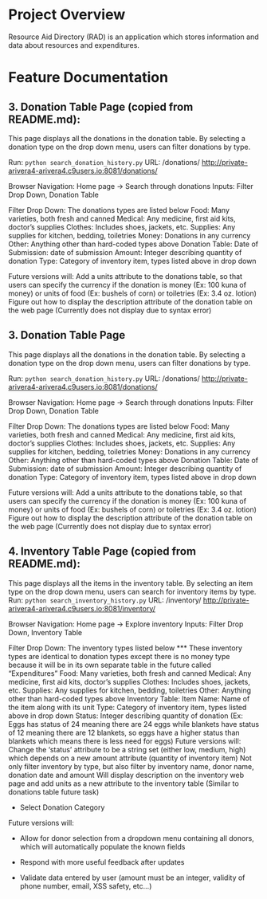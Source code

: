 
# Project Overview

Resource Aid Directory (RAD) is an application which stores information and
data about resources and expenditures. 

# Feature Documentation

## 3.  Donation Table Page (copied from README.md):
 This page displays all the donations in the donation table. By selecting a donation type on the drop down menu, users can filter donations by type.
 
 Run: `python search_donation_history.py`
 URL: /donations/
 http://private-arivera4-arivera4.c9users.io:8081/donations/

 Browser Navigation: Home page →  Search through donations
 Inputs: Filter Drop Down, Donation Table
 
 
 Filter Drop Down: The donations types are listed below
 Food: Many varieties, both fresh and canned
 Medical: Any medicine, first aid kits, doctor’s supplies
 Clothes: Includes shoes, jackets, etc. 
 Supplies: Any supplies for kitchen, bedding, toiletries
 Money: Donations in any currency
 Other: Anything other than hard-coded types above
 Donation Table:
 Date of Submission: date of submission 
 Amount: Integer describing quantity of donation 
 Type: Category of inventory item, types listed above in drop down 

 Future versions will:
 Add a units attribute to the donations table, so that users can specify the currency if the donation is money 
 (Ex: 100 kuna of money) or units of food 
 (Ex: bushels of corn) or toiletries (Ex: 3.4 oz. lotion)
 Figure out how to display the description attribute of the donation table on the web page (Currently does not display due to syntax error)


## 3.  Donation Table Page
 This page displays all the donations in the donation table. By selecting a donation type on the drop down menu, users can filter donations by type.    
 
 Run: `python search_donation_history.py`
 URL: /donations/
 http://private-arivera4-arivera4.c9users.io:8081/donations/

 Browser Navigation: Home page →  Search through donations
 Inputs: Filter Drop Down, Donation Table
 
 
 Filter Drop Down: The donations types are listed below
 Food: Many varieties, both fresh and canned
 Medical: Any medicine, first aid kits, doctor’s supplies
 Clothes: Includes shoes, jackets, etc. 
 Supplies: Any supplies for kitchen, bedding, toiletries
 Money: Donations in any currency
 Other: Anything other than hard-coded types above
 Donation Table:
 Date of Submission: date of submission 
 Amount: Integer describing quantity of donation 
 Type: Category of inventory item, types listed above in drop down 

 Future versions will:
 Add a units attribute to the donations table, so that users can specify the currency if the donation is money 
 (Ex: 100 kuna of money) or units of food 
 (Ex: bushels of corn) or toiletries (Ex: 3.4 oz. lotion)
 Figure out how to display the description attribute of the donation table on the web page (Currently does not display due to syntax error)

## 4.  Inventory Table Page (copied from README.md):
This page displays all the items in the inventory table. By selecting an item type on the drop down menu, users can search for inventory items by type.
Run: `python search_inventory_history.py`
URL: /inventory/
http://private-arivera4-arivera4.c9users.io:8081/inventory/
 
Browser Navigation: Home page →  Explore inventory
Inputs: Filter Drop Down, Inventory Table
 
Filter Drop Down: The inventory types listed below 
*** These inventory types are identical to donation types except there is no money type because it will be in its own separate table in the future called “Expenditures” 
Food: Many varieties, both fresh and canned
Medical: Any medicine, first aid kits, doctor’s supplies
Clothes: Includes shoes, jackets, etc. 
Supplies: Any supplies for kitchen, bedding, toiletries
Other: Anything other than hard-coded types above
Inventory Table:
Item Name: Name of the item along with its unit
Type: Category of inventory item, types listed above in drop down
Status: Integer describing quantity of donation 
(Ex: Eggs has status of 24 meaning there are 24 eggs while blankets have status of 12 meaning there are 12 blankets, so eggs have a higher status than blankets which means there is less need for eggs)
Future versions will:
Change the ‘status’ attribute to be a string set (either low, medium, high) which depends on a new amount attribute (quantity of inventory item)
Not only filter inventory by type, but also filter by inventory name, donor name, donation date and amount
Will display description on the inventory web page and add units as a new attribute to the inventory table (Similar to donations table future task)

- Select Donation Category
 
 Future versions will:
- Allow for donor selection from a dropdown menu containing all donors, 
which will automatically populate the known fields

- Respond with more useful feedback after updates

- Validate data entered by user (amount must be an integer, validity of
    phone number, email, XSS safety, etc...)

